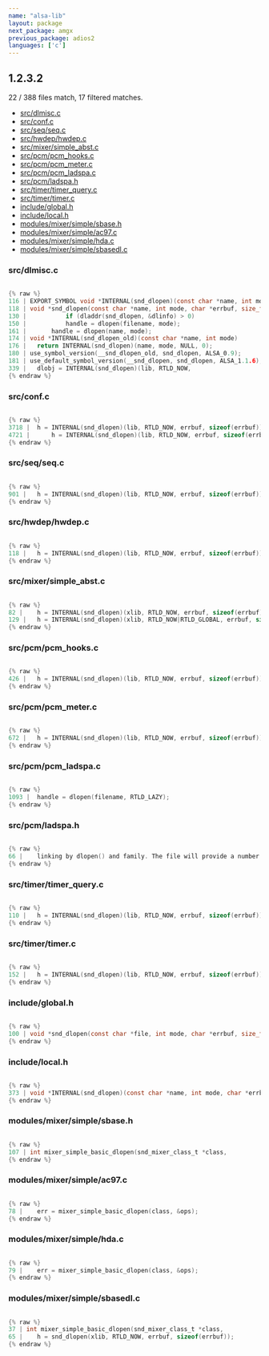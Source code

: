 ```yaml
---
name: "alsa-lib"
layout: package
next_package: amgx
previous_package: adios2
languages: ['c']
---
```

## 1.2.3.2
22 / 388 files match, 17 filtered matches.

 - [src/dlmisc.c](#srcdlmiscc)
 - [src/conf.c](#srcconfc)
 - [src/seq/seq.c](#srcseqseqc)
 - [src/hwdep/hwdep.c](#srchwdephwdepc)
 - [src/mixer/simple_abst.c](#srcmixersimple_abstc)
 - [src/pcm/pcm_hooks.c](#srcpcmpcm_hooksc)
 - [src/pcm/pcm_meter.c](#srcpcmpcm_meterc)
 - [src/pcm/pcm_ladspa.c](#srcpcmpcm_ladspac)
 - [src/pcm/ladspa.h](#srcpcmladspah)
 - [src/timer/timer_query.c](#srctimertimer_queryc)
 - [src/timer/timer.c](#srctimertimerc)
 - [include/global.h](#includeglobalh)
 - [include/local.h](#includelocalh)
 - [modules/mixer/simple/sbase.h](#modulesmixersimplesbaseh)
 - [modules/mixer/simple/ac97.c](#modulesmixersimpleac97c)
 - [modules/mixer/simple/hda.c](#modulesmixersimplehdac)
 - [modules/mixer/simple/sbasedl.c](#modulesmixersimplesbasedlc)

### src/dlmisc.c

```c

{% raw %}
116 | EXPORT_SYMBOL void *INTERNAL(snd_dlopen)(const char *name, int mode, char *errbuf, size_t errbuflen)
118 | void *snd_dlopen(const char *name, int mode, char *errbuf, size_t errbuflen)
130 | 			if (dladdr(snd_dlopen, &dlinfo) > 0)
150 | 			handle = dlopen(filename, mode);
161 | 		handle = dlopen(name, mode);
174 | void *INTERNAL(snd_dlopen_old)(const char *name, int mode)
176 |   return INTERNAL(snd_dlopen)(name, mode, NULL, 0);
180 | use_symbol_version(__snd_dlopen_old, snd_dlopen, ALSA_0.9);
181 | use_default_symbol_version(__snd_dlopen, snd_dlopen, ALSA_1.1.6);
339 | 	dlobj = INTERNAL(snd_dlopen)(lib, RTLD_NOW,
{% endraw %}

```
### src/conf.c

```c

{% raw %}
3718 | 	h = INTERNAL(snd_dlopen)(lib, RTLD_NOW, errbuf, sizeof(errbuf));
4721 | 		h = INTERNAL(snd_dlopen)(lib, RTLD_NOW, errbuf, sizeof(errbuf));
{% endraw %}

```
### src/seq/seq.c

```c

{% raw %}
901 | 	h = INTERNAL(snd_dlopen)(lib, RTLD_NOW, errbuf, sizeof(errbuf));
{% endraw %}

```
### src/hwdep/hwdep.c

```c

{% raw %}
118 | 	h = INTERNAL(snd_dlopen)(lib, RTLD_NOW, errbuf, sizeof(errbuf));
{% endraw %}

```
### src/mixer/simple_abst.c

```c

{% raw %}
82 | 	h = INTERNAL(snd_dlopen)(xlib, RTLD_NOW, errbuf, sizeof(errbuf));
129 | 	h = INTERNAL(snd_dlopen)(xlib, RTLD_NOW|RTLD_GLOBAL, errbuf, sizeof(errbuf));
{% endraw %}

```
### src/pcm/pcm_hooks.c

```c

{% raw %}
426 | 	h = INTERNAL(snd_dlopen)(lib, RTLD_NOW, errbuf, sizeof(errbuf));
{% endraw %}

```
### src/pcm/pcm_meter.c

```c

{% raw %}
672 | 	h = INTERNAL(snd_dlopen)(lib, RTLD_NOW, errbuf, sizeof(errbuf));
{% endraw %}

```
### src/pcm/pcm_ladspa.c

```c

{% raw %}
1093 | 	handle = dlopen(filename, RTLD_LAZY);
{% endraw %}

```
### src/pcm/ladspa.h

```c

{% raw %}
66 |    linking by dlopen() and family. The file will provide a number of
{% endraw %}

```
### src/timer/timer_query.c

```c

{% raw %}
110 | 	h = INTERNAL(snd_dlopen)(lib, RTLD_NOW, errbuf, sizeof(errbuf));
{% endraw %}

```
### src/timer/timer.c

```c

{% raw %}
152 | 	h = INTERNAL(snd_dlopen)(lib, RTLD_NOW, errbuf, sizeof(errbuf));
{% endraw %}

```
### include/global.h

```c

{% raw %}
100 | void *snd_dlopen(const char *file, int mode, char *errbuf, size_t errbuflen);
{% endraw %}

```
### include/local.h

```c

{% raw %}
373 | void *INTERNAL(snd_dlopen)(const char *name, int mode, char *errbuf, size_t errbuflen);
{% endraw %}

```
### modules/mixer/simple/sbase.h

```c

{% raw %}
107 | int mixer_simple_basic_dlopen(snd_mixer_class_t *class,
{% endraw %}

```
### modules/mixer/simple/ac97.c

```c

{% raw %}
78 | 	err = mixer_simple_basic_dlopen(class, &ops);
{% endraw %}

```
### modules/mixer/simple/hda.c

```c

{% raw %}
79 | 	err = mixer_simple_basic_dlopen(class, &ops);
{% endraw %}

```
### modules/mixer/simple/sbasedl.c

```c

{% raw %}
37 | int mixer_simple_basic_dlopen(snd_mixer_class_t *class,
65 | 	h = snd_dlopen(xlib, RTLD_NOW, errbuf, sizeof(errbuf));
{% endraw %}

```